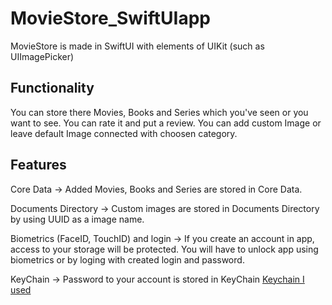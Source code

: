 # MovieStore_SwiftUIapp
MovieStore is made in SwiftUI with elements of UIKit (such as UIImagePicker)

## Functionality
You can store there Movies, Books and Series which you've seen or you want to see. You can rate it and put a review. You can add custom Image or leave default Image connected with choosen category.

## Features
Core Data -> Added Movies, Books and Series are stored in Core Data.

Documents Directory -> Custom images are stored in Documents Directory by using UUID as a image name.

Biometrics (FaceID, TouchID) and login -> If you create an account in app, access to your storage will be protected. You will have to unlock app using biometrics or by loging with created login and password.

KeyChain -> Password to your account is stored in KeyChain [Keychain I used](https://github.com/evgenyneu/keychain-swift)


